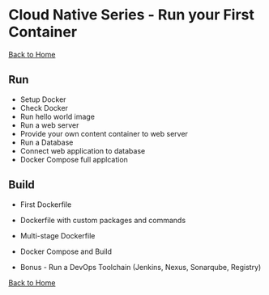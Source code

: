 # Cloud Native Series - Run your First Container
[Back to Home][HOME]


## Run
- Setup Docker
- Check Docker 
- Run hello world image
- Run a web server
- Provide your own content container to web server
- Run a Database
- Connect web application to database
- Docker Compose full applcation

## Build

- First Dockerfile
- Dockerfile with custom packages and commands
- Multi-stage Dockerfile
- Docker Compose and Build

- Bonus - Run a DevOps Toolchain (Jenkins, Nexus, Sonarqube, Registry)

[Back to Home][HOME]

[HOME]: ../README.md
